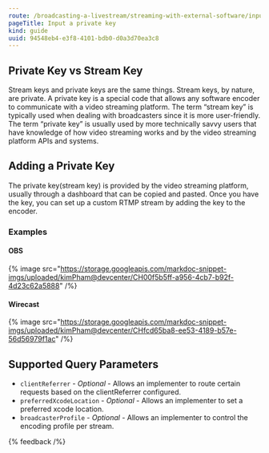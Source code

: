 ```yaml
---
route: /broadcasting-a-livestream/streaming-with-external-software/input-a-private-key
pageTitle: Input a private key
kind: guide
uuid: 94548eb4-e3f8-4101-bdb0-d0a3d70ea3c8
---
```


## Private Key vs Stream Key

Stream keys and private keys are the same things.  Stream keys, by nature, are private.  A private key is a special code that allows any software encoder to communicate with a video streaming platform.  The term “stream key” is typically used when dealing with broadcasters since it is more user-friendly.  The term “private key” is usually used by more technically savvy users that have knowledge of how video streaming works and by the video streaming platform APIs and systems.

## Adding a Private Key

The private key(stream key) is provided by the video streaming platform, usually through a dashboard that can be copied and pasted.  Once you have the key, you can set up a custom RTMP stream by adding the key to the encoder.

### Examples

#### OBS

{% image src="https://storage.googleapis.com/markdoc-snippet-imgs/uploaded/kimPham@devcenter/CH00f5b5ff-a956-4cb7-b92f-4d23c62a5888" /%}

#### Wirecast

{% image src="https://storage.googleapis.com/markdoc-snippet-imgs/uploaded/kimPham@devcenter/CHfcd65ba8-ee53-4189-b57e-56d56979f1ac" /%}

## Supported Query Parameters

- `clientReferrer` - _Optional_ - Allows an implementer to route certain requests based on the clientReferrer configured.
- `preferredXcodeLocation` - _Optional_ - Allows an implementer to set a preferred xcode location.
- `broadcasterProfile` - _Optional_ - Allows an implementer to control the encoding profile per stream.

{% feedback /%}